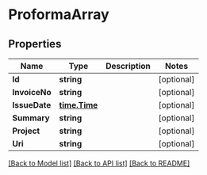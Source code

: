 # ProformaArray

## Properties

Name | Type | Description | Notes
------------ | ------------- | ------------- | -------------
**Id** | **string** |  | [optional] 
**InvoiceNo** | **string** |  | [optional] 
**IssueDate** | [**time.Time**](time.Time.md) |  | [optional] 
**Summary** | **string** |  | [optional] 
**Project** | **string** |  | [optional] 
**Uri** | **string** |  | [optional] 

[[Back to Model list]](../README.md#documentation-for-models) [[Back to API list]](../README.md#documentation-for-api-endpoints) [[Back to README]](../README.md)


